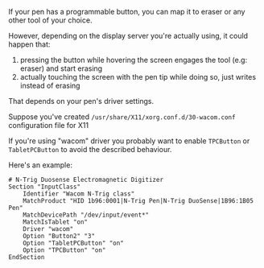 If your pen has a programmable button, you can map it to eraser or any other tool of your choice.

However, depending on the display server you're actually using, it could happen that:

1. pressing the button while hovering the screen engages the tool (e.g: eraser) and start erasing
2. actually touching the screen with the pen tip while doing so, just writes instead of erasing

That depends on your pen's driver settings.

Suppose you've created `/usr/share/X11/xorg.conf.d/30-wacom.conf` configuration file for X11

If you're using "wacom" driver you probably want to enable `TPCButton` or `TabletPCButton` to avoid the described behaviour.

Here's an example:

```
# N-Trig Duosense Electromagnetic Digitizer
Section "InputClass"
	Identifier "Wacom N-Trig class"
	MatchProduct "HID 1b96:0001|N-Trig Pen|N-Trig DuoSense|1B96:1B05 Pen"
	MatchDevicePath "/dev/input/event*"
	MatchIsTablet "on"
	Driver "wacom"
	Option "Button2" "3"
	Option "TabletPCButton" "on"
	Option "TPCButton" "on"
EndSection
```